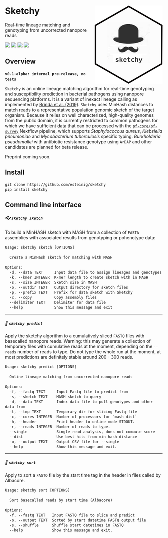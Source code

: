 # Sketchy <a href='https://github.com/esteinig'><img src='img/logo.png' align="right" height="250" /></a>

Real-time lineage matching and genotyping from uncorrected nanopore reads

![](https://img.shields.io/badge/version-alpha-red.svg)
![](https://img.shields.io/badge/lifecycle-experimental-orange.svg)
![](https://img.shields.io/badge/docs-latest-green.svg)
![](https://img.shields.io/badge/BioRxiv-prep-green.svg)

## Overview

**`v0.1-alpha: internal pre-release, no tests`**

`Sketchy` is an online lineage matching algorithm for real-time genotyping and susceptibility prediction in bacterial pathogens using nanopore sequencing platforms. It is a variant of inexact lineage calling as implemented by [Brinda et al. (2019)](https://www.biorxiv.org/content/early/2018/08/29/403204). `Sketchy` uses MinHash distances to match reads to a representative population genomic sketch of the target organism. Because it relies on well characterized, high-quality genomes from the public domain, it is currently restricted to common pathogens for which we have sufficient data that can be processed with the [`pf-core/pf-survey`](https://github.com/pf-core) Nextflow pipeline, which supports *Staphylococcus aureus*, *Klebsiella pneumoniae* and *Mycobacterium tuberculosis* specific typing. *Burkholderia pseudomallei* with antibiotic resistance genotype using `ArDAP` and other candidates are planned for beta release.

Preprint coming soon.

## Install

```
git clone https://github.com/esteinig/sketchy
pip install sketchy
```

## Command line interface

##### :eyeglasses: `sketchy sketch`

To build a MinHASH sketch with MASH from a collection of `FASTA` assemblies with associated results from genotyping or pohenotype data:

```
Usage: sketchy sketch [OPTIONS]

  Create a MinHash sketch for matching with MASH

Options:
  -d, --data TEXT     Input data file to assign lineages and genotypes
  -k, --kmer INTEGER  K-mer length to create sketch with in MASH
  -s, --size INTEGER  Sketch size in MASH
  -o, --outdir TEXT   Output directory for sketch files
  -p, --prefix TEXT   Prefix for data sketch with Sketchy
  -c, --copy          Copy assembly files
  --delimiter TEXT    Delimiter for data file
  --help              Show this message and exit
```

---

##### :briefcase: `sketchy predict`

Apply the sketchy algorithm to a cumulatively sliced `FASTQ` files with basecalled nanopore reads. Warning: this may generate a collection of temporary files with cumulative reads at the moment, depending on the `--reads` number of reads to type. Do not type the whole run at the moment, at most predictions are definitely stable around 200 - 300 reads.

```
Usage: sketchy predict [OPTIONS]

  Online lineage matching from uncorrected nanopore reads

Options:
  -f, --fastq TEXT     Input Fastq file to predict from
  -s, --sketch TEXT    MASH sketch to query
  -d, --data TEXT      Index data file to pull genotypes and other data from
  -t, --tmp TEXT       Temporary dir for slicing Fastq file
  -c, --cores INTEGER  Number of processors for `mash dist`
  -h, --header         Print header to online mode STDOUT.
  -r, --reads INTEGER  Number of reads to type.
  --single             Single read analysis, does not compute score
  --dist               Use best hits from min hash distance
  -o, --output TEXT    Output CSV file for --single
  --help               Show this message and exit.
```

---

##### :closed_umbrella: `sketchy sort`

Apply to sort a `FASTQ` file by the start time tag in the header in files called by Albacore.

```
Usage: sketchy sort [OPTIONS]

  Sort basecalled reads by start time (Albacore)

Options:
  -f, --fastq TEXT   Input FASTQ file to slice and predict
  -o, --output TEXT  Sorted by start datetime FASTQ output file
  -s, --shuffle      Shuffle start datetimes in FASTQ
  --help             Show this message and exit.
```
